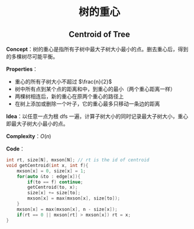 <h1 style="text-align: center"> 树的重心 </h1>

<h2 style="text-align: center"> Centroid of Tree </h2>



**Concept**：树的重心是指所有子树中最大子树大小最小的点。删去重心后，得到的多棵树尽可能平衡。

**Properties**：

- 重心的所有子树大小不超过 $\frac{n}{2}$ 
- 树中所有点到某个点的距离和中，到重心的最小（两个重心距离一样）
- 两棵树相连后，新的重心在原两个重心的路径上
- 在树上添加或删除一个叶子，它的重心最多只移动一条边的距离

**Idea**：以任意一点为根 $\text{dfs}$ 一遍，计算子树大小的同时记录最大子树大小，重心即最大子树大小最小的点。

**Complexity**：$O(n)$ 

**Code**：

```cpp
int rt, size[N], mxson[N]; // rt is the id of centroid
void getCentroid(int x, int f){
	mxson[x] = 0, size[x] = 1;
	for(auto &to : edge[x]){
		if(to == f)	continue;
		getCentroid(to, x);
		size[x] += size[to];
		mxson[x] = max(mxson[x], size[to]);
	}
	mxson[x] = max(mxson[x], n - size[x]);
	if(rt == 0 || mxson[rt] > mxson[x])	rt = x;
}
```


